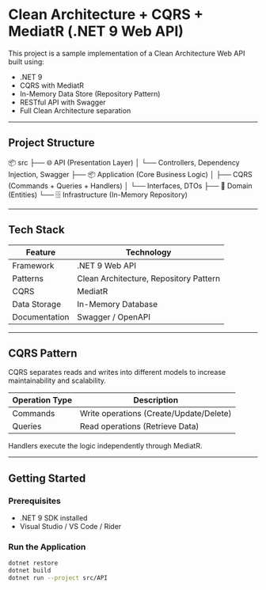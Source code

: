﻿# Clean Architecture + CQRS + MediatR (.NET 9 Web API)

This project is a sample implementation of a Clean Architecture Web API built using:

- .NET 9
- CQRS with MediatR
- In-Memory Data Store (Repository Pattern)
- RESTful API with Swagger
- Full Clean Architecture separation

---

## Project Structure

📦 src
 ├── 🌐 API (Presentation Layer)
 │    └── Controllers, Dependency Injection, Swagger
 ├── 📦 Application (Core Business Logic)
 │    ├── CQRS (Commands + Queries + Handlers)
 │    └── Interfaces, DTOs
 ├── 🧠 Domain (Entities)
 └── 🗄️ Infrastructure (In-Memory Repository)


---

## Tech Stack

| Feature | Technology |
|--------|------------|
| Framework | .NET 9 Web API |
| Patterns | Clean Architecture, Repository Pattern |
| CQRS | MediatR |
| Data Storage | In-Memory Database |
| Documentation | Swagger / OpenAPI |

---

## CQRS Pattern

CQRS separates reads and writes into different models to increase maintainability and scalability.

| Operation Type | Description |
|----------------|-------------|
| Commands | Write operations (Create/Update/Delete) |
| Queries | Read operations (Retrieve Data) |

Handlers execute the logic independently through MediatR.

---

## Getting Started

### Prerequisites

- .NET 9 SDK installed
- Visual Studio / VS Code / Rider

### Run the Application

```bash
dotnet restore
dotnet build
dotnet run --project src/API
